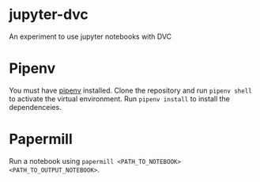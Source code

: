 # jupyter-dvc
An experiment to use jupyter notebooks with DVC 

# Pipenv
You must have [pipenv](https://pypi.org/project/pipenv/) installed. Clone the repository and run `pipenv shell` to activate the virtual environment. Run `pipenv install` to install the dependenceies.

# Papermill
Run a notebook using `papermill <PATH_TO_NOTEBOOK> <PATH_TO_OUTPUT_NOTEBOOK>`.